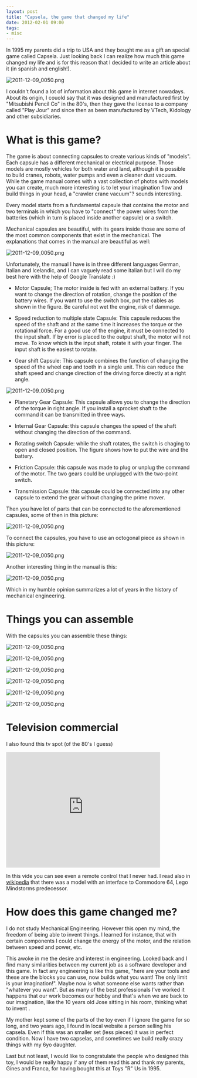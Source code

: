```yaml
---
layout: post
title: "Capsela, the game that changed my life"
date: 2012-02-01 09:00
tags:
- misc 
---
```


In 1995 my parents did a trip to USA and they bought me as a gift an special game called Capsela. Just looking back I can realize how much this game changed my life and is for this reason that I decided to write an article about it (in spanish and english!).

![2011-12-09_0050.png](http://joseoncodecom.ipage.com/wp-content/uploads/images/capsela-01.png)

I couldn't found a lot of information about this game in internet nowadays. About its origin, I couold say that it was designed and manufactured first by "Mitsubishi Pencil Co" in the 80's, then they gave the license to a company called "Play Jour" and since then as been manufactured by VTech, Kidology and other subsidiaries.

What is this game?
=================

The game is about connecting capsules to create various kinds of "models". Each capsule has a different mechanical or electrical purpose. Those models are mostly vehicles for both water and land, although it is possible to build cranes, robots, water pumps and even a cleaner dust vacuum. While the game manual comes with a vast collection of photos with models you can create, much more interesting is to let your imagination flow and build things in your head, a "crawler crane vacuum"? sounds interesting.

Every model starts from a fundamental capsule that contains the motor and two terminals in which you have to "connect" the power wires from the batteries (which in turn is placed inside another capsule) or a switch.

Mechanical capsules are beautiful, with its gears inside those are some of the most common components that exist in the mechanical. The explanations that comes in the manual are beautiful as well:

![2011-12-09_0050.png](http://joseoncodecom.ipage.com/wp-content/uploads/images/capsela-02.jpg)

Unfortunately, the manual I have is in three different languages German, Italian and Icelandic, and I can vaguely read some italian but I will do my best here with the help of Google Translate :) 

*  Motor Capsule; The motor inside is fed with an external battery. If you want to change the direction of rotation, change the position of the battery wires. If you want to use the switch box, put the cables as shown in the figure. Be careful not wet the engine, risk of dammage.

*  Speed reduction to multiple state Capsule: This capsule reduces the speed of the shaft and at the same time it increases the torque or the rotational force. For a good use of the engine, it must be connected to the input shaft. If by error is placed to the output shaft, the motor will not move. To know which is the input shaft, rotate it with your finger. The input shaft is the easiest to rotate.

*  Gear shift Capsule: This capsule combines the function of changing the speed of the wheel cap and tooth in a single unit. This can reduce the shaft speed and change direction of the driving force directly at a right angle.

![2011-12-09_0050.png](http://joseoncodecom.ipage.com/wp-content/uploads/images/capsela-03.jpg)

*  Planetary Gear Capsule: This capsule allows you to change the direction of the torque in right angle. If you install a sprocket shaft to the command it can be transmitted in three ways.

*  Internal Gear Capsule: this capsule changes the speed of the shaft without changing the direction of the command.

*  Rotating switch Capsule: while the shaft rotates, the switch is chaging to open and closed position. The figure shows how to put the wire and the battery.

*  Friction Capsule: this capsule was made to plug or unplug the command of the motor. The two gears could be unplugged with the two-point switch. 

*  Transmission Capsule: this capsule could be connected into any other capsule to extend the gear without changing the prime mover.

Then you have lot of parts that can be connected to the aforementioned capsules, some of then in this picture:

![2011-12-09_0050.png](http://joseoncodecom.ipage.com/wp-content/uploads/images/capsela-06.jpg)

To connect the capsules, you have to use an octogonal piece as shown in this picture:

![2011-12-09_0050.png](http://joseoncodecom.ipage.com/wp-content/uploads/images/capsela-04.jpg)


Another interesting thing in the manual is this:

![2011-12-09_0050.png](http://joseoncodecom.ipage.com/wp-content/uploads/images/capsela-05.jpg)

Which in my humble opinion summarizes a lot of years in the history of mechanical engineering. 


Things you can assemble
=======================

With the capsules you can assemble these things:

![2011-12-09_0050.png](http://joseoncodecom.ipage.com/wp-content/uploads/images/capsela-07.jpg)

![2011-12-09_0050.png](http://joseoncodecom.ipage.com/wp-content/uploads/images/capsela-08.jpg)

![2011-12-09_0050.png](http://joseoncodecom.ipage.com/wp-content/uploads/images/capsela-09.jpg)

![2011-12-09_0050.png](http://joseoncodecom.ipage.com/wp-content/uploads/images/capsela-10.jpg)

![2011-12-09_0050.png](http://joseoncodecom.ipage.com/wp-content/uploads/images/capsela-10.jpg)

![2011-12-09_0050.png](http://joseoncodecom.ipage.com/wp-content/uploads/images/capsela-11.jpg)



Television commercial
=====================

I also found this tv spot (of the 80's I guess)

<iframe width="420" height="315" src="http://www.youtube.com/embed/xXfla5LU8gc" frameborder="0" allowfullscreen></iframe>

In this vide you can see even a remote control that I never had. I read also in [wikipedia](http://en.wikipedia.org/wiki/Capsela) that there was a model with an interface to Commodore 64, Lego Mindstorms predecessor.

How does this game changed me?
==============================

I do not study Mechanical Engineering. However this open my mind, the freedom of being able to invent things. I learned for instance, that with certain components I could change the energy of the motor, and the relation between speed and power, etc.

This awoke in me the desire and interest in engineering. Looked back and I find many similarities between my current job as a software developer and this game. In fact any engineering is like this game, "here are your tools and these are the blocks you can use, now builds what you want! The only limit is your imagination!". Maybe now is what someone else wants rather than  "whatever you want". But as many of the best professionals I've worked it happens that our work becomes our hobby and that's when we are back to our imagination, like the 10 years old Jose sitting in his room, thinking what to invent .

My mother kept some of the parts of the toy even if I ignore the game for so long, and two years ago, I found in local website a person selling his capsela. Even if this was an smaller set (less pieces) it was in perfect condition. Now I have two capselas, and sometimes we build really crazy things with my 6yo daughter.

Last but not least, I would like to congratulate the people who designed this toy, I would be really happy if any of them read this and thank my parents, Gines and Franca, for having bought this at Toys "R" Us in 1995.
